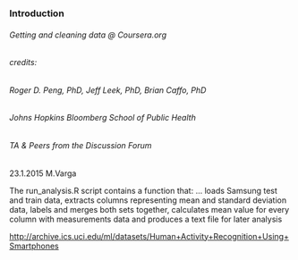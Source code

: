 ### Introduction

###### Getting and cleaning data @ Coursera.org
###### credits: 
###### 		Roger D. Peng, PhD, Jeff Leek, PhD, Brian Caffo, PhD
######          Johns Hopkins Bloomberg School of Public Health
######          TA & Peers from the Discussion Forum 
           
 23.1.2015 M.Varga


 The run_analysis.R script contains a function that:
 ...  loads Samsung test and train data, extracts columns representing mean 
 and standard deviation data, labels and merges both sets together, calculates mean value for every 
 column with measurements data and produces a text file for later analysis 

 http://archive.ics.uci.edu/ml/datasets/Human+Activity+Recognition+Using+Smartphones
